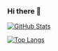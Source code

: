 ### Hi there 👋

[![GitHub Stats](https://github-readme-stats.vercel.app/api?username=abulyousuf)](https://github.com/abulyousuf/github-readme-stats)

[![Top Langs](https://github-readme-stats.vercel.app/api/top-langs/?username=abulyousuf)](https://github.com/abulyousuf/github-readme-stats)

<!--
**abulyousuf/abulyousuf** is a ✨ _special_ ✨ repository because its `README.md` (this file) appears on your GitHub profile.

Here are some ideas to get you started:

- 🔭 I’m currently working on ...
- 🌱 I’m currently learning ...
- 👯 I’m looking to collaborate on ...
- 🤔 I’m looking for help with ...
- 💬 Ask me about ...
- 📫 How to reach me: ...
- 😄 Pronouns: ...
- ⚡ Fun fact: ...
-->

